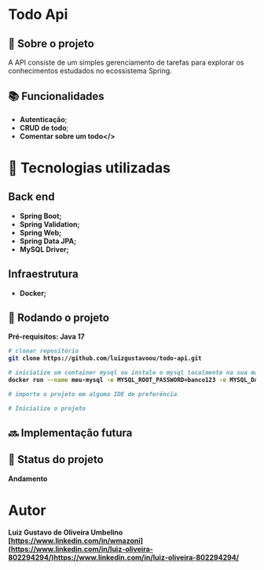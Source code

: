 # Todo Api
<!-- license --> 

## :memo:  Sobre o projeto
A API consiste de um simples gerenciamento de tarefas para explorar os conhecimentos estudados no ecossistema Spring.

## :books: Funcionalidades
* <b>Autenticação</b>;
* <b>CRUD de todo</b>;
* <b>Comentar sobre um todo</>

# :wrench: Tecnologias utilizadas
## Back end
* Spring Boot;
* Spring Validation;
* Spring Web;
* Spring Data JPA;
* MySQL Driver;

## Infraestrutura
* Docker;

## :rocket: Rodando o projeto
Pré-requisitos: Java 17

```bash
# clonar repositório
git clone https://github.com/luizgustavoou/todo-api.git

# inicialize um container mysql ou instale o mysql localmente na sua máquina
docker run --name meu-mysql -e MYSQL_ROOT_PASSWORD=banco123 -e MYSQL_DATABASE=todo-api -p 3306:3306 mysql:latest 

# importe o projeto em alguma IDE de preferência

# Inicialize o projeto
```

## :soon: Implementação futura


## :dart: Status do projeto
Andamento
# Autor

Luiz Gustavo de Oliveira Umbelino
[https://www.linkedin.com/in/wmazoni](https://www.linkedin.com/in/luiz-oliveira-802294294/)https://www.linkedin.com/in/luiz-oliveira-802294294/

